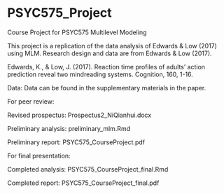 # PSYC575_Project
Course Project for PSYC575 Multilevel Modeling 


This project is a replication of the data analysis of Edwards & Low (2017) using MLM. Research design and data are from Edwards & Low (2017).

Edwards, K., & Low, J. (2017). Reaction time profiles of adults’ action prediction reveal two mindreading systems. Cognition, 160, 1-16.


Data: Data can be found in the supplementary materials in the paper.


For peer review:

  Revised prospectus: Prospectus2_NiQianhui.docx
  
  Preliminary analysis: preliminary_mlm.Rmd
  
  Preliminary report: PSYC575_CourseProject.pdf
  

For final presentation:

  Completed analysis: PSYC575_CourseProject_final.Rmd

  Completed report: PSYC575_CourseProject_final.pdf


